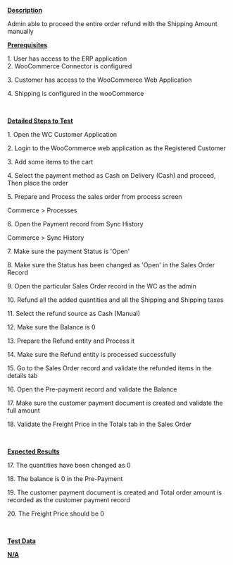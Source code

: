 
<p><u><strong>Description</strong></u></p>
<p>Admin able to proceed the entire order refund with the Shipping Amount manually</p>
<p><u><strong>Prerequisites</strong></u></p>
<p>1. User has access to the ERP application<br />2. WooCommerce Connector is configured</p>
<p>3. Customer has access to the WooCommerce Web Application</p>
<p>4. Shipping is configured in the wooCommerce</p>
<p>&nbsp;</p>
<p><u><strong>Detailed Steps to Test</strong></u></p>
<p>1. Open the WC Customer Application</p>
<p>2. Login to the WooCommerce web application as the Registered Customer</p>
<p>3. Add some items to the cart</p>
<p>4. Select the payment method as Cash on Delivery (Cash) and proceed, Then place the order</p>
<p>5. Prepare and Process the sales order from process screen</p>
<p>Commerce &gt; Processes</p>
<p>6. Open the Payment record from Sync History</p>
<p>Commerce &gt; Sync History</p>
<p>7. Make sure the payment Status is 'Open'</p>
<p>8. Make sure the Status has been changed as 'Open' in the Sales Order Record</p>
<p>9. Open the particular Sales Order record in the WC as the admin</p>
<p>10. Refund all the added quantities and all the Shipping and Shipping taxes</p>
<p>11. Select the refund source as Cash (Manual)</p>
<p>12. Make sure the Balance is 0</p>
<p>13. Prepare the Refund entity and Process it</p>
<p>14. Make sure the Refund entity is processed successfully</p>
<p>15. Go to the Sales Order record and validate the refunded items in the details tab</p>
<p>16. Open the Pre-payment record and validate the Balance</p>
<p>17. Make sure the customer payment document is created and validate the full amount</p>
<p>18. Validate the Freight Price in the Totals tab in the Sales Order</p>
<p>&nbsp;</p>
<p><u><strong>Expected Results</strong></u></p>
<p>17. The quantities have been changed as 0</p>
<p>18. The balance is 0 in the Pre-Payment</p>
<p>19. The customer payment document is created and Total order amount is recorded as the customer payment record</p>
<p>20. The&nbsp;Freight Price should be 0</p>
<p>&nbsp;</p>
<p><u><strong>Test Data</strong></u></p>
<div><u><strong>N/A</strong></u></div>
